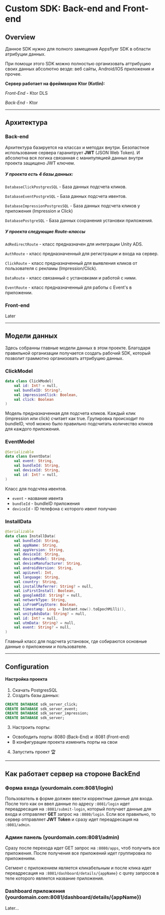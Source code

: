 # Custom SDK: Back-end and Front-end


## Overview

Данное SDK нужно для полного замещения Appsflyer SDK в области атрибуции данных.

При помощи этого SDK можно полностью организовать аттрибуцию своих данных абсолютно везде: веб сайты, Android/IOS приложения и прочее.

**Сервер работает на фреймворке Ktor (Kotlin):**

_Front-End_ - Ktor DLS

_Back-End_ - Ktor

---

## Архитектура

### Back-end

Архитектура базируется на классах и методах внутри. Безопастное использование сервера гаранитрует **JWT** (JSON Web Token). И абсолютна вся логика связанная с манипуляцией данных внутри проекта защищено JWT ключем.

##### У проекта есть 4 базы данных:

`DatabaseClickPostgresSQL` - База данных подсчета кликов.

`DatabaseEventPostgreSQL` - База данных подсчета ивентов.

`DatabaseImpressionPostgresSQL` - База данных подсчета кликов у приложения (Impression и Click)

`DatabasePostgreSQL` - База данных сохранения установки приложения.

##### У проекта следующие Route-классы

`AdRedirectRoute` - класс предназначен для интеграции Unity ADS.

`AuthRoute` - класс предназначенный для регистрации и входа на сервер.

`ClickRoute` - класс предназначенный для выявления кликов от пользователя с рекламы (Impression/Click).

`DataRoute` - класс связанный с установками и работой с ними.

`EventRoute` - класс предназначенный для работы с Event's в приложении.
 

### Front-end


Later

---

## Модели данных

Здесь собранны главные модели данных в этом проекте. Благодаря правильной организации получается создать рабочий SDK, который позволит граммотно организовать аттрибуцию данных.

### ClickModel

```kotlin
data class ClickModel(
    val id: Int? = null,
    val bundleID: String?,
    val impressionClick: Boolean,
    val click: Boolean
)
```
Модель предназначенная для подсчета кликов. Каждый клик (impression или click) считает как true. Групировка происходит по bundleID, чтоб можно было правильно подсчитать количество кликов для каждого приложения.

### EventModel

```kotlin
@Serializable
data class EventData(
    val event: String,
    val bundleId: String,
    val deviceId: String,
    val id: Int? = null,
)
```
Класс для подсчтеа ивентов.
- `event` - название ивента
- `bundleId` - bundleID приложения
- `deviceId` - ID телефона с которого ивент получаю

### InstallData

```kotlin
@Serializable
data class InstallData(
    val bundleId: String,
    val appName: String,
    val appVersion: String,
    val deviceId: String,
    val deviceModel: String,
    val deviceManufacturer: String,
    val androidVersion: String,
    val apiLevel: Int,
    val language: String,
    val country: String,
    val installReferrer: String? = null,
    val isFirstInstall: Boolean,
    val googleAdId: String? = null,
    val networkType: String,
    val isFromPlayStore: Boolean,
    val timestamp: Long = Instant.now().toEpochMilli(),
    val unityAdsData: String? = null,
    val id: Int? = null,
    val utmData: String? = null,
    val event: String? = null,
)
```

Главный класс для подсчета установок, где собираются основные данные о приложении и пользователе.



---

## Configuration

#### Настройка проекта

1. Скачать PostgresSQL
2. Создать базы данных:


```sql
CREATE DATABASE sdk_server_click;
CREATE DATABASE sdk_server_event;
CREATE DATABASE sdk_server_impression;
CREATE DATABASE sdk_server;
```

3. Настроить порты:

- Освободить порты :8080 (Back-End) и :8081 (Front-end)
- В конфигурации проекта изменить порты на свои

4. Запустить проект 🏆

---

## Как работает сервер на стороне BackEnd

### Форма входа (yourdomain.com:8081/login)

Пользователь в форме должен ввести корректные данные для входа. После того как он ввел данные по адресу `:8081/login` идет переадресация на `:8081/submit-login`, который получает данные для входа и отправляет **GET** запрос на `:8080/login`. Если все правильно, то сервер отправляет **JWT Token** и сразу идет переадресация на `:8081/admin`.

### Админ панель (yourdomain.com:8081/admin)

Сразу после перехода идет GET запрос на `:8080/apps`, чтоб получить все приложения. После получения все приложений идет группировка по приложениям.

Сегмент с приложением является кликабельным и после клика идет переадресация на `:8081/dashboard/details/{appName}` с qurey запросов в теле которого является название приложения.


### Dashboard приложения (yourdomain.com:8081/dashboard/details/{appName})

Later...

